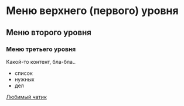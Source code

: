 # Меню верхнего (первого) уровня

## Меню второго уровня

### Меню третьего уровня

Какой-то контент, бла-бла..

* список
* нужных
* дел

[Любимый чатик](https://telegram.im/@vmestevitalii?lang=ru)


